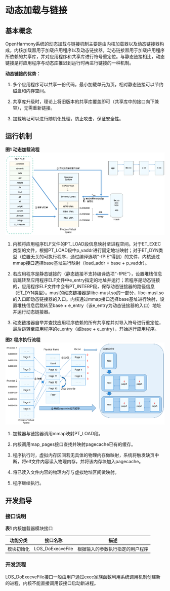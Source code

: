 # 动态加载与链接


## 基本概念

OpenHarmony系统的动态加载与链接机制主要是由内核加载器以及动态链接器构成，内核加载器用于加载应用程序以及动态链接器，动态链接器用于加载应用程序所依赖的共享库，并对应用程序和共享库进行符号重定位。与静态链接相比，动态链接是将应用程序与动态库推迟到运行时再进行链接的一种机制。

**动态链接的优势：**

1. 多个应用程序可以共享一份代码，最小加载单元为页，相对静态链接可以节约磁盘和内存空间。

2. 共享库升级时，理论上将旧版本的共享库覆盖即可（共享库中的接口向下兼容），无需重新链接。

3. 加载地址可以进行随机化处理，防止攻击，保证安全性。


## 运行机制

  **图1** **动态加载流程**
  ![zh-cn_image_0000001133104502](figures/zh-cn_image_0000001133104502.png)

1. 内核将应用程序ELF文件的PT_LOAD段信息映射至进程空间。对于ET_EXEC类型的文件，根据PT_LOAD段中p_vaddr进行固定地址映射；对于ET_DYN类型（位置无关的可执行程序，通过编译选项“-fPIE”得到）的文件，内核通过mmap接口选择base基址进行映射（load_addr = base + p_vaddr）。

2. 若应用程序是静态链接的（静态链接不支持编译选项“-fPIE”），设置堆栈信息后跳转至应用程序ELF文件中e_entry指定的地址并运行；若程序是动态链接的，应用程序ELF文件中会有PT_INTERP段，保存动态链接器的路径信息（ET_DYN类型）。musl的动态链接器是libc-musl.so的一部分，libc-musl.so的入口即动态链接器的入口。内核通过mmap接口选择base基址进行映射，设置堆栈信息后跳转至base + e_entry（该e_entry为动态链接器的入口）地址并运行动态链接器。

3. 动态链接器自举并查找应用程序依赖的所有共享库并对导入符号进行重定位，最后跳转至应用程序的e_entry（或base + e_entry），开始运行应用程序。

  **图2** **程序执行流程**
  ![zh-cn_image_0000001133264664](figures/zh-cn_image_0000001133264664.png)

1. 加载器与链接器调用mmap映射PT_LOAD段。

2. 内核调用map_pages接口查找并映射pagecache已有的缓存。

3. 程序执行时，虚拟内存区间若无具体的物理内存做映射，系统将触发缺页中断，将elf文件内容读入物理内存，并将该内存块加入pagecache。

4. 将已读入文件内容的物理内存与虚拟地址区间做映射。

5. 程序继续执行。


## 开发指导


### 接口说明

  **表1** 内核加载器模块接口

| 功能分类   | 接口**名称**     | 描述                             |
| ---------- | ---------------- | -------------------------------- |
| 模块初始化 | LOS_DoExecveFile | 根据输入的参数执行指定的用户程序 |


### 开发流程

LOS_DoExecveFile接口一般由用户通过exec家族函数利用系统调用机制创建新的进程，内核不能直接调用该接口启动新进程。